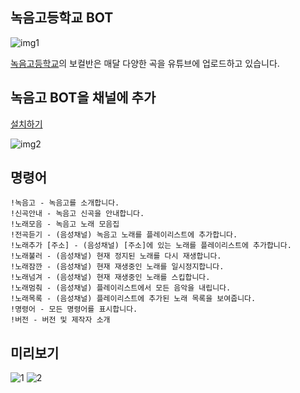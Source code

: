 ## 녹음고등학교 BOT

![img1](https://i.ibb.co/PM2KSmZ/f31e31-3bad903f99fc47b8be5d92aa9e7ea2f0-mv2.webp)

[녹음고등학교](https://pham22.wixsite.com/recordinghighschool)의 보컬반은 매달 다양한 곡을 유튜브에 업로드하고 있습니다.

## 녹음고 BOT을 채널에 추가

<a href="https://discord.com/api/oauth2/authorize?client_id=846933114252296232&permissions=3155968&scope=bot" target="_blank">설치하기</a>

![img2](https://i.ibb.co/FKY4Lp6/image.png)

## 명령어

```
!녹음고 - 녹음고를 소개합니다.
!신곡안내 - 녹음고 신곡을 안내합니다.
!노래모음 - 녹음고 노래 모음집
!전곡듣기 - (음성채널) 녹음고 노래를 플레이리스트에 추가합니다.
!노래추가 [주소] - (음성채널) [주소]에 있는 노래를 플레이리스트에 추가합니다.
!노래불러 - (음성채널) 현재 정지된 노래를 다시 재생합니다.
!노래잠깐 - (음성채널) 현재 재생중인 노래를 일시정지합니다.
!노래넘겨 - (음성채널) 현재 재생중인 노래를 스킵합니다.
!노래멈춰 - (음성채널) 플레이리스트에서 모든 음악을 내립니다.
!노래목록 - (음성채널) 플레이리스트에 추가된 노래 목록을 보여줍니다.
!명령어 - 모든 명령어를 표시합니다.
!버전 - 버전 및 제작자 소개
```

## 미리보기

<img src="https://i.ibb.co/p1L0hV1/1.png" alt="1" border="0">
<img src="https://i.ibb.co/XtQDQzX/2.png" alt="2" border="0">
